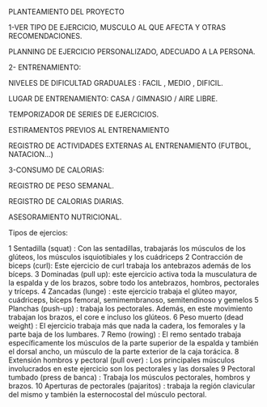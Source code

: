 PLANTEAMIENTO DEL PROYECTO

1-VER TIPO DE EJERCICIO, MUSCULO AL QUE AFECTA Y OTRAS RECOMENDACIONES. 

PLANNING DE EJERCICIO PERSONALIZADO, ADECUADO A LA PERSONA. 

 

2- ENTRENAMIENTO: 

NIVELES DE DIFICULTAD GRADUALES : FACIL , MEDIO , DIFICIL.

LUGAR DE ENTRENAMIENTO: CASA / GIMNASIO / AIRE LIBRE.

TEMPORIZADOR DE SERIES DE EJERCICIOS. 

ESTIRAMENTOS PREVIOS AL ENTRENAMIENTO 

REGISTRO DE ACTIVIDADES EXTERNAS AL ENTRENAMIENTO (FUTBOL, NATACION...) 

 

3-CONSUMO DE CALORIAS: 

REGISTRO DE PESO SEMANAL. 

REGISTRO DE CALORIAS DIARIAS.

ASESORAMIENTO NUTRICIONAL. 


Tipos de ejercios:

1 Sentadilla (squat) :  Con las sentadillas, trabajarás los músculos de los glúteos, los músculos isquiotibiales y los cuádriceps
2 Contracción de biceps (curl): Este ejercicio de curl trabaja los antebrazos además de los bíceps.
3 Dominadas (pull up): este ejercicio activa toda la musculatura de la espalda y de los brazos, sobre todo los antebrazos, hombros, pectorales y tríceps.
4 Zancadas (lunge) : este ejercicio trabaja el glúteo mayor, cuádriceps, bíceps femoral, semimembranoso, semitendinoso y gemelos
5 Planchas (push-up) :  trabaja los pectorales. Además, en este movimiento trabajan los brazos, el core e incluso los glúteos.
6 Peso muerto (dead weight) : El ejercicio trabaja más que nada la cadera, los femorales y la parte baja de los lumbares.
7 Remo (rowing) : El remo sentado trabaja específicamente los músculos de la parte superior de la espalda y también el dorsal ancho, un músculo de la parte exterior de la caja torácica.
8 Extensión hombros y pectoral (pull over) : Los principales músculos involucrados en este ejercicio son los pectorales y las dorsales
9 Pectoral tumbado (press de banca) : Trabaja los músculos pectorales, hombros y brazos.
10 Aperturas de pectorales (pajaritos) :  trabaja la región clavicular del mismo y también la esternocostal del músculo pectoral.
